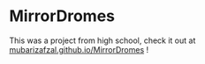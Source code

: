 # MirrorDromes

This was a project from high school, check it out at [mubarizafzal.github.io/MirrorDromes](https://mubarizafzal.github.io/MirrorDromes) !
